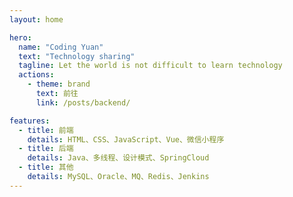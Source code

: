 ```yaml
---
layout: home

hero:
  name: "Coding Yuan"
  text: "Technology sharing"
  tagline: Let the world is not difficult to learn technology
  actions:
    - theme: brand
      text: 前往
      link: /posts/backend/

features:
  - title: 前端
    details: HTML、CSS、JavaScript、Vue、微信小程序
  - title: 后端
    details: Java、多线程、设计模式、SpringCloud
  - title: 其他
    details: MySQL、Oracle、MQ、Redis、Jenkins
---
```

